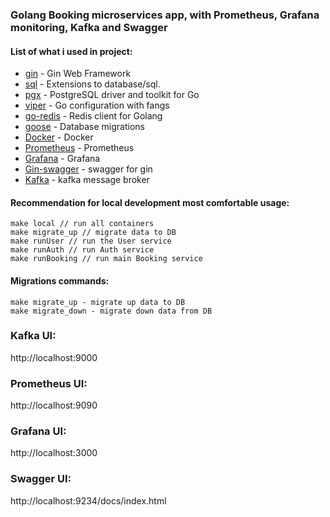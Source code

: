 ### Golang Booking microservices app, with Prometheus, Grafana monitoring, Kafka and Swagger

#### List of what i used in project:
* [gin](https://github.com/gin-gonic/gin) - Gin Web Framework
* [sql](https://pkg.go.dev/database/sql) - Extensions to database/sql.
* [pgx](https://github.com/jackc/pgx) - PostgreSQL driver and toolkit for Go
* [viper](https://github.com/spf13/viper) - Go configuration with fangs
* [go-redis](https://github.com/go-redis/redis) - Redis client for Golang
* [goose](https://github.com/pressly/goose) - Database migrations
* [Docker](https://www.docker.com/) - Docker
* [Prometheus](https://prometheus.io/) - Prometheus
* [Grafana](https://grafana.com/) - Grafana
* [Gin-swagger](https://github.com/swaggo/gin-swagger) - swagger for gin
* [Kafka](https://kafka.apache.org/) - kafka message broker

#### Recommendation for local development most comfortable usage:
    make local // run all containers
    make migrate_up // migrate data to DB
    make runUser // run the User service
    make runAuth // run Auth service
    make runBooking // run main Booking service

#### Migrations commands:
    make migrate_up - migrate up data to DB
    make migrate_down - migrate down data from DB

### Kafka UI:

http://localhost:9000

### Prometheus UI:

http://localhost:9090

### Grafana UI:

http://localhost:3000

### Swagger UI:

http://localhost:9234/docs/index.html
